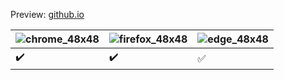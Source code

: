 Preview: [github.io](https://nahidebrahimian.github.io/Website-Programming-Course/Assignment18/)

|![chrome_48x48](https://user-images.githubusercontent.com/82975802/151690212-5ab5af73-4a3f-4f00-9a29-a5f737d96f98.png)|![firefox_48x48](https://user-images.githubusercontent.com/82975802/151690213-edd6d5f2-26b8-4281-8a7f-75c04546d507.png)|![edge_48x48](https://user-images.githubusercontent.com/82975802/151690322-85a4ab4c-1b16-4b0c-a5ee-33b0707b71b9.png)|
| ----- | ----- | ----- |
|:heavy_check_mark:|:heavy_check_mark:|:white_check_mark:|


